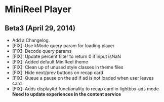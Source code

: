 # MiniReel Player

## Beta3 (April 29, 2014)
* Add a Changelog.
* [FIX]: Use kMode query param for loading player
* [FIX]: Decode query params
* [FIX]: Update percent filter to return 0 if input isNaN
* [FIX]: Added default MiniReel theme
* [FIX]: Clean up of unused style classes in theme files
* [FIX]: Hide next/prev buttons on recap card
* [FIX]: Queue a pause on the ad if ad is not loaded when user leaves card
* [FIX]: Adds displayAd functionality to recap card in lightbox-ads mode **Need to update experiences in the content service**
